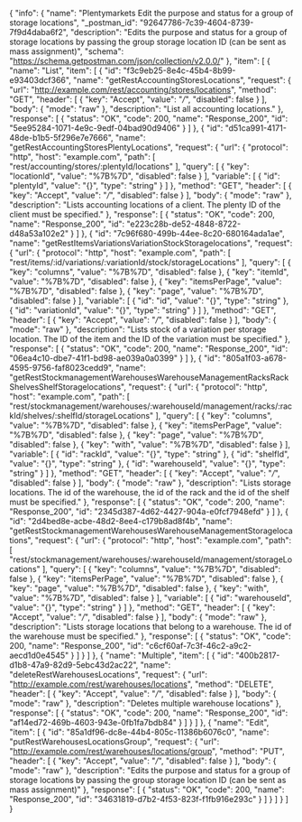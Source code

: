 {
  "info": {
    "name": "Plentymarkets Edit the purpose and status for a group of storage locations",
    "_postman_id": "92647786-7c39-4604-8739-7f9d4daba6f2",
    "description": "Edits the purpose and status for a group of storage locations by passing the group storage location ID (can be sent as mass assignment)",
    "schema": "https://schema.getpostman.com/json/collection/v2.0.0/"
  },
  "item": [
    {
      "name": "List",
      "item": [
        {
          "id": "f3c9eb25-8e4c-45b4-8b99-e93403dcf366",
          "name": "getRestAccountingStoresLocations",
          "request": {
            "url": "http://example.com/rest/accounting/stores/locations",
            "method": "GET",
            "header": [
              {
                "key": "Accept",
                "value": "*/*",
                "disabled": false
              }
            ],
            "body": {
              "mode": "raw"
            },
            "description": "List all accounting locations."
          },
          "response": [
            {
              "status": "OK",
              "code": 200,
              "name": "Response_200",
              "id": "5ee95284-1071-4e9c-9edf-04bad90d9406"
            }
          ]
        },
        {
          "id": "d51ca991-4171-48de-b1b5-5f296e7e7666",
          "name": "getRestAccountingStoresPlentyLocations",
          "request": {
            "url": {
              "protocol": "http",
              "host": "example.com",
              "path": [
                "rest/accounting/stores/:plentyId/locations"
              ],
              "query": [
                {
                  "key": "locationId",
                  "value": "%7B%7D",
                  "disabled": false
                }
              ],
              "variable": [
                {
                  "id": "plentyId",
                  "value": "{}",
                  "type": "string"
                }
              ]
            },
            "method": "GET",
            "header": [
              {
                "key": "Accept",
                "value": "*/*",
                "disabled": false
              }
            ],
            "body": {
              "mode": "raw"
            },
            "description": "Lists accounting locations of a client. The plenty ID of the client must be specified."
          },
          "response": [
            {
              "status": "OK",
              "code": 200,
              "name": "Response_200",
              "id": "e223c28b-de52-4848-8722-d48a53a102e2"
            }
          ]
        },
        {
          "id": "7c96f680-499b-44ee-8c20-680164ada1ae",
          "name": "getRestItemsVariationsVariationStockStoragelocations",
          "request": {
            "url": {
              "protocol": "http",
              "host": "example.com",
              "path": [
                "rest/items/:id/variations/:variationId/stock/storageLocations"
              ],
              "query": [
                {
                  "key": "columns",
                  "value": "%7B%7D",
                  "disabled": false
                },
                {
                  "key": "itemId",
                  "value": "%7B%7D",
                  "disabled": false
                },
                {
                  "key": "itemsPerPage",
                  "value": "%7B%7D",
                  "disabled": false
                },
                {
                  "key": "page",
                  "value": "%7B%7D",
                  "disabled": false
                }
              ],
              "variable": [
                {
                  "id": "id",
                  "value": "{}",
                  "type": "string"
                },
                {
                  "id": "variationId",
                  "value": "{}",
                  "type": "string"
                }
              ]
            },
            "method": "GET",
            "header": [
              {
                "key": "Accept",
                "value": "*/*",
                "disabled": false
              }
            ],
            "body": {
              "mode": "raw"
            },
            "description": "Lists stock of a variation per storage location. The ID of the item and the ID of the variation must be specified."
          },
          "response": [
            {
              "status": "OK",
              "code": 200,
              "name": "Response_200",
              "id": "06ea4c10-dbe7-41f1-bd98-ae039a0a0399"
            }
          ]
        },
        {
          "id": "805a1f03-a678-4595-9756-faf8023cedd9",
          "name": "getRestStockmanagementWarehousesWarehouseManagementRacksRackShelvesShelfStoragelocations",
          "request": {
            "url": {
              "protocol": "http",
              "host": "example.com",
              "path": [
                "rest/stockmanagement/warehouses/:warehouseId/management/racks/:rackId/shelves/:shelfId/storageLocations"
              ],
              "query": [
                {
                  "key": "columns",
                  "value": "%7B%7D",
                  "disabled": false
                },
                {
                  "key": "itemsPerPage",
                  "value": "%7B%7D",
                  "disabled": false
                },
                {
                  "key": "page",
                  "value": "%7B%7D",
                  "disabled": false
                },
                {
                  "key": "with",
                  "value": "%7B%7D",
                  "disabled": false
                }
              ],
              "variable": [
                {
                  "id": "rackId",
                  "value": "{}",
                  "type": "string"
                },
                {
                  "id": "shelfId",
                  "value": "{}",
                  "type": "string"
                },
                {
                  "id": "warehouseId",
                  "value": "{}",
                  "type": "string"
                }
              ]
            },
            "method": "GET",
            "header": [
              {
                "key": "Accept",
                "value": "*/*",
                "disabled": false
              }
            ],
            "body": {
              "mode": "raw"
            },
            "description": "Lists storage locations. The id of the warehouse, the id of the rack and the id of the shelf must be specified."
          },
          "response": [
            {
              "status": "OK",
              "code": 200,
              "name": "Response_200",
              "id": "2345d387-4d62-4427-904a-e0fcf7948efd"
            }
          ]
        },
        {
          "id": "2d4bed8e-acbe-48d2-8ee4-c179b8ad8f4b",
          "name": "getRestStockmanagementWarehousesWarehouseManagementStoragelocations",
          "request": {
            "url": {
              "protocol": "http",
              "host": "example.com",
              "path": [
                "rest/stockmanagement/warehouses/:warehouseId/management/storageLocations"
              ],
              "query": [
                {
                  "key": "columns",
                  "value": "%7B%7D",
                  "disabled": false
                },
                {
                  "key": "itemsPerPage",
                  "value": "%7B%7D",
                  "disabled": false
                },
                {
                  "key": "page",
                  "value": "%7B%7D",
                  "disabled": false
                },
                {
                  "key": "with",
                  "value": "%7B%7D",
                  "disabled": false
                }
              ],
              "variable": [
                {
                  "id": "warehouseId",
                  "value": "{}",
                  "type": "string"
                }
              ]
            },
            "method": "GET",
            "header": [
              {
                "key": "Accept",
                "value": "*/*",
                "disabled": false
              }
            ],
            "body": {
              "mode": "raw"
            },
            "description": "Lists storage locations that belong to a warehouse. The id of the warehouse must be specified."
          },
          "response": [
            {
              "status": "OK",
              "code": 200,
              "name": "Response_200",
              "id": "c6cf60af-7c3f-46c2-a9c2-aecd1d0e4545"
            }
          ]
        }
      ]
    },
    {
      "name": "Multiple",
      "item": [
        {
          "id": "400b2817-d1b8-47a9-82d9-5ebc43d2ac22",
          "name": "deleteRestWarehousesLocations",
          "request": {
            "url": "http://example.com/rest/warehouses/locations",
            "method": "DELETE",
            "header": [
              {
                "key": "Accept",
                "value": "*/*",
                "disabled": false
              }
            ],
            "body": {
              "mode": "raw"
            },
            "description": "Deletes multiple warehouse locations"
          },
          "response": [
            {
              "status": "OK",
              "code": 200,
              "name": "Response_200",
              "id": "af14ed72-469b-4603-943e-0fb1fa7bdb84"
            }
          ]
        }
      ]
    },
    {
      "name": "Edit",
      "item": [
        {
          "id": "85a1df96-dc8e-44b4-805c-11386b6076c0",
          "name": "putRestWarehousesLocationsGroup",
          "request": {
            "url": "http://example.com/rest/warehouses/locations/group",
            "method": "PUT",
            "header": [
              {
                "key": "Accept",
                "value": "*/*",
                "disabled": false
              }
            ],
            "body": {
              "mode": "raw"
            },
            "description": "Edits the purpose and status for a group of storage locations by passing the group storage location ID (can be sent as mass assignment)"
          },
          "response": [
            {
              "status": "OK",
              "code": 200,
              "name": "Response_200",
              "id": "34631819-d7b2-4f53-823f-f1fb916e293c"
            }
          ]
        }
      ]
    }
  ]
}